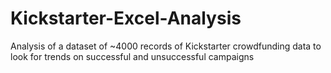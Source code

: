 # Kickstarter-Excel-Analysis
Analysis of a dataset of ~4000 records of Kickstarter crowdfunding data to look for trends on successful and unsuccessful campaigns
